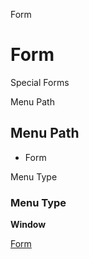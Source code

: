 
Form
# Form


Special Forms

Menu Path
## Menu Path



- Form

Menu Type
### Menu Type

**Window**


[Form](../../functional-guide/window/window-form.md)